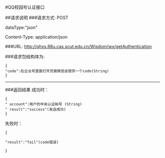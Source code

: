 


#QQ校园号认证接口

##请求说明
###请求方式: 
POST

dataType:"json"

Content-Type: application/json

###URL:
http://ghxs.88u.cas.scut.edu.cn/Wisdom/wx/getAuthentication

###请求包结构体为:
```
{
"code":在企业号里面打开页面微信会提供一个code(String)
}

```

---


###返回结果
成功时：
```
{
" account":用户的中央认证帐号 (String)
" result":"success"(发送成功)
}
```
失败时：
```
{

"result":"fail"(code错误)

}
```


